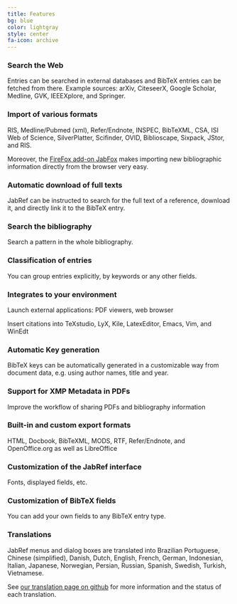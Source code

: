 ```yaml
---
title: Features
bg: blue
color: lightgray
style: center
fa-icon: archive
---
```


### Search the Web
Entries can be searched in external databases and BibTeX entries can be fetched from there.
Example sources: arXiv, CiteseerX, Google Scholar, Medline, GVK, IEEEXplore, and Springer.

### Import of various formats
RIS, Medline/Pubmed (xml), Refer/Endnote, INSPEC, BibTeXML, CSA, ISI Web of Science, SilverPlatter, Scifinder, OVID, Biblioscape, Sixpack, JStor, and RIS.

Moreover, the [FireFox add-on JabFox](https://addons.mozilla.org/en-US/firefox/addon/jabfox?src=external-jabrefSite) makes importing new bibliographic information directly from the browser very easy. 

### Automatic download of full texts
JabRef can be instructed to search for the full text of a reference, download it, and directly link it to the BibTeX entry.

### Search the bibliography
Search a pattern in the whole bibliography.

### Classification of entries
You can group entries explicitly, by keywords or any other fields.

### Integrates to your environment
Launch external applications: PDF viewers, web browser

Insert citations into TeXstudio, LyX, Kile, LatexEditor, Emacs, Vim, and WinEdt

### Automatic Key generation
BibTeX keys can be automatically generated in a customizable way from document data, e.g. using author names, title and year.

### Support for XMP Metadata in PDFs
Improve the workflow of sharing PDFs and bibliography information

### Built-in and custom export formats
HTML, Docbook, BibTeXML, MODS, RTF, Refer/Endnote, and OpenOffice.org as well as LibreOffice

### Customization of the JabRef interface
Fonts, displayed fields, etc.

### Customization of BibTeX fields
You can add your own fields to any BibTeX entry type.

### Translations
JabRef menus and dialog boxes are translated into Brazilian Portuguese, Chinese (simplified), Danish, Dutch, English, French, German, Indonesian, Italian, Japanese, Norwegian, Persian, Russian, Spanish, Swedish, Turkish, Vietnamese.

See [our translation page on github](https://github.com/JabRef/jabref/wiki/Translating-JabRef) for more information and the status of each translation.
